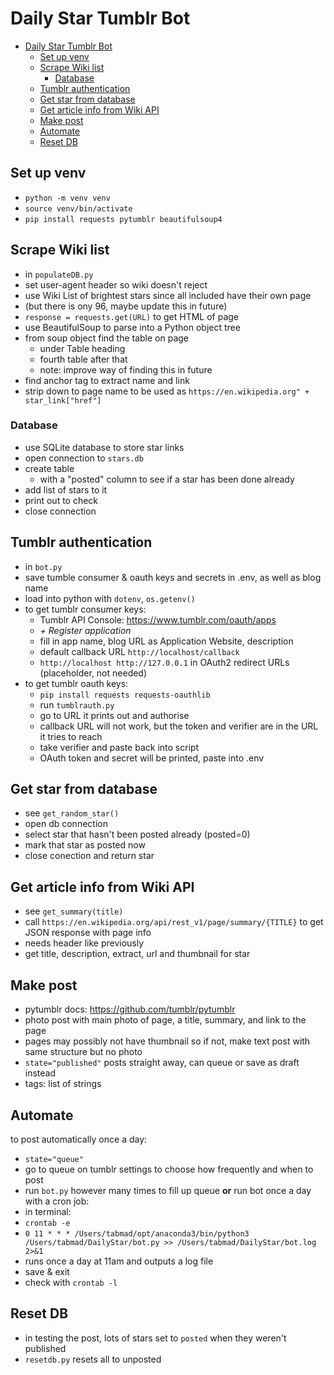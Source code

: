 # Daily Star Tumblr Bot

- [Daily Star Tumblr Bot](#daily-star-tumblr-bot)
  - [Set up venv](#set-up-venv)
  - [Scrape Wiki list](#scrape-wiki-list)
    - [Database](#database)
  - [Tumblr authentication](#tumblr-authentication)
  - [Get star from database](#get-star-from-database)
  - [Get article info from Wiki API](#get-article-info-from-wiki-api)
  - [Make post](#make-post)
  - [Automate](#automate)
  - [Reset DB](#reset-db)


## Set up venv
- `python -m venv venv`
- `source venv/bin/activate`
- `pip install requests pytumblr beautifulsoup4`

## Scrape Wiki list
- in `populateDB.py`
- set user-agent header so wiki doesn't reject
- use Wiki List of brightest stars since all included have their own page
- (but there is ony 96, maybe update this in future)
- `response = requests.get(URL)` to get HTML of page
- use BeautifulSoup to parse into a Python object tree
- from soup object find the table on page
  - under Table heading
  - fourth table after that
  - note: improve way of finding this in future
- find anchor tag to extract name and link
- strip down to page name to be used as `https://en.wikipedia.org" + star_link["href"]`

### Database
- use SQLite database to store star links
- open connection to `stars.db`
- create table
  - with a "posted" column to see if a star has been done already
- add list of stars to it
- print out to check
- close connection

## Tumblr authentication
- in `bot.py`
- save tumble consumer & oauth keys and secrets in .env, as well as blog name
- load into python with `dotenv`, `os.getenv()`
- to get tumblr consumer keys:
  - Tumblr API Console: https://www.tumblr.com/oauth/apps
  - _+ Register application_
  - fill in app name, blog URL as Application Website, description
  - default callback URL `http://localhost/callback`
  - `http://localhost http://127.0.0.1` in OAuth2 redirect URLs (placeholder, not needed)
- to get tumblr oauth keys:
  - `pip install requests requests-oauthlib`
  - run `tumblrauth.py`
  - go to URL it prints out and authorise
  - callback URL will not work, but the token and verifier are in the URL it tries to reach
  - take verifier and paste back into script
  - OAuth token and secret will be printed, paste into .env

## Get star from database
- see `get_random_star()`
- open db connection
- select star that hasn't been posted already (posted=0)
- mark that star as posted now
- close conection and return star

## Get article info from Wiki API
- see `get_summary(title)`
- call `https://en.wikipedia.org/api/rest_v1/page/summary/{TITLE}` to get JSON response with page info
- needs header like previously
- get title, description, extract, url and thumbnail for star

## Make post
- pytumblr docs: https://github.com/tumblr/pytumblr
- photo post with main photo of page, a title, summary, and link to the page
- pages may possibly not have thumbnail so if not, make text post with same structure but no photo
- `state="published"` posts straight away, can queue or save as draft instead
- tags: list of strings

## Automate
to post automatically once a day:
- `state="queue"`
- go to queue on tumblr settings to choose how frequently and when to post
- run `bot.py` however many times to fill up queue
**or** run bot once a day with a cron job:
- in terminal: 
- `crontab -e`
- `0 11 * * * /Users/tabmad/opt/anaconda3/bin/python3 /Users/tabmad/DailyStar/bot.py >> /Users/tabmad/DailyStar/bot.log 2>&1`
- runs once a day at 11am and outputs a log file
- save & exit
- check with `crontab -l`

## Reset DB
- in testing the post, lots of stars set to `posted` when they weren't published
- `resetdb.py` resets all to unposted